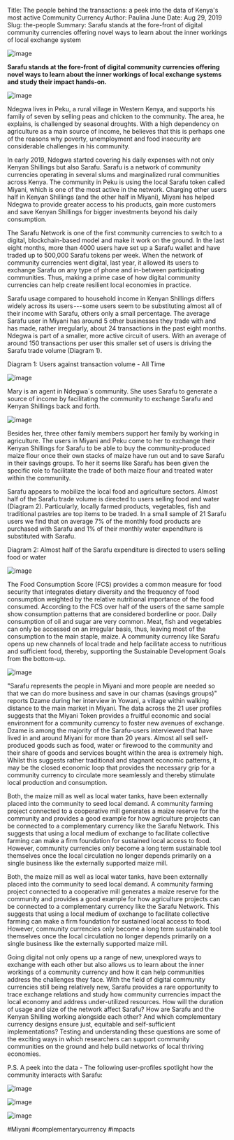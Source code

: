 Title: The people behind the transactions: a peek into the data of Kenya's most active Community Currency
Author: Paulina June
Date: Aug 29, 2019
Slug: the-people
Summary: Sarafu stands at the fore-front of digital community currencies offering novel ways to learn about the inner workings of local exchange system

![image](images/blog/the-people1.webp)

**Sarafu stands at the fore-front of digital community currencies
offering novel ways to learn about the inner workings of local exchange
systems and study their impact hands-on.**

![image](images/blog/the-people42.webp)

Ndegwa lives in Peku, a rural village in Western Kenya, and supports his
family of seven by selling peas and chicken to the community. The area,
he explains, is challenged by seasonal droughts. With a high dependency
on agriculture as a main source of income, he believes that this is
perhaps one of the reasons why poverty, unemployment and food insecurity
are considerable challenges in his community.

In early 2019, Ndegwa started covering his daily expenses with not only
Kenyan Shillings but also Sarafu. Sarafu is a network of community
currencies operating in several slums and marginalized rural communities
across Kenya. The community in Peku is using the local Sarafu token
called Miyani, which is one of the most active in the network. Charging
other users half in Kenyan Shillings (and the other half in Miyani),
Miyani has helped Ndegwa to provide greater access to his products, gain
more customers and save Kenyan Shillings for bigger investments beyond
his daily consumption.

The Sarafu Network is one of the first community currencies to switch to
a digital, blockchain-based model and make it work on the ground. In the
last eight months, more than 4000 users have set up a Sarafu wallet and
have traded up to 500,000 Sarafu tokens per week. When the network of
community currencies went digital, last year, it allowed its users to
exchange Sarafu on any type of phone and in-between participating
communities. Thus, making a prime case of how digital community
currencies can help create resilient local economies in practice.

Sarafu usage compared to household income in Kenyan Shillings differs
widely across its users --- some users seem to be substituting almost
all of their income with Sarafu, others only a small percentage. The
average Sarafu user in Miyani has around 5 other businesses they trade
with and has made, rather irregularly, about 24 transactions in the past
eight months. Ndegwa is part of a smaller, more active circuit of users.
With an average of around 150 transactions per user this smaller set of
users is driving the Sarafu trade volume (Diagram 1).

Diagram 1: Users against transaction volume - All Time

![image](images/blog/the-people77.webp)

Mary is an agent in Ndegwa´s community. She uses Sarafu to generate a
source of income by facilitating the community to exchange Sarafu and
Kenyan Shillings back and forth.

![image](images/blog/the-people97.webp)

Besides her, three other family members support her family by working in
agriculture. The users in Miyani and Peku come to her to exchange their
Kenyan Shillings for Sarafu to be able to buy the community-produced
maize flour once their own stacks of maize have run out and to save
Sarafu in their savings groups. To her it seems like Sarafu has been
given the specific role to facilitate the trade of both maize flour and
treated water within the community.

Sarafu appears to mobilize the local food and agriculture sectors.
Almost half of the Sarafu trade volume is directed to users selling food
and water (Diagram 2). Particularly, locally farmed products,
vegetables, fish and traditional pastries are top items to be traded. In
a small sample of 21 Sarafu users we find that on average 7% of the
monthly food products are purchased with Sarafu and 1% of their monthly
water expenditure is substituted with Sarafu.

Diagram 2: Almost half of the Sarafu expenditure is directed to users
selling food or water

![image](images/blog/the-people126.webp)

The Food Consumption Score (FCS) provides a common measure for food
security that integrates dietary diversity and the frequency of food
consumption weighted by the relative nutritional importance of the food
consumed. According to the FCS over half of the users of the same sample
show consumption patterns that are considered borderline or poor. Daily
consumption of oil and sugar are very common. Meat, fish and vegetables
can only be accessed on an irregular basis, thus, leaving most of the
consumption to the main staple, maize. A community currency like Sarafu
opens up new channels of local trade and help facilitate access to
nutritious and sufficient food, thereby, supporting the Sustainable
Development Goals from the bottom-up.

![image](images/blog/the-people146.webp)

"Sarafu represents the people in Miyani and more people are needed so
that we can do more business and save in our chamas (savings groups)"
reports Dzame during her interview in Yowani, a village within walking
distance to the main market in Miyani. The data across the 21 user
profiles suggests that the Miyani Token provides a fruitful economic and
social environment for a community currency to foster new avenues of
exchange. Dzame is among the majority of the Sarafu-users interviewed
that have lived in and around Miyani for more than 20 years. Almost all
sell self-produced goods such as food, water or firewood to the
community and their share of goods and services bought within the area
is extremely high. Whilst this suggests rather traditional and stagnant
economic patterns, it may be the closed economic loop that provides the
necessary grip for a community currency to circulate more seamlessly and
thereby stimulate local production and consumption.

Both, the maize mill as well as local water tanks, have been externally
placed into the community to seed local demand. A community farming
project connected to a cooperative mill generates a maize reserve for
the community and provides a good example for how agriculture projects
can be connected to a complementary currency like the Sarafu Network.
This suggests that using a local medium of exchange to facilitate
collective farming can make a firm foundation for sustained local access
to food. However, community currencies only become a long term
sustainable tool themselves once the local circulation no longer depends
primarily on a single business like the externally supported maize mill.

Both, the maize mill as well as local water tanks, have been externally
placed into the community to seed local demand. A community farming
project connected to a cooperative mill generates a maize reserve for
the community and provides a good example for how agriculture projects
can be connected to a complementary currency like the Sarafu Network.
This suggests that using a local medium of exchange to facilitate
collective farming can make a firm foundation for sustained local access
to food. However, community currencies only become a long term
sustainable tool themselves once the local circulation no longer depends
primarily on a single business like the externally supported maize mill.

Going digital not only opens up a range of new, unexplored ways to
exchange with each other but also allows us to learn about the inner
workings of a community currency and how it can help communities address
the challenges they face. With the field of digital community currencies
still being relatively new, Sarafu provides a rare opportunity to trace
exchange relations and study how community currencies impact the local
economy and address under-utilized resources. How will the duration of
usage and size of the network affect Sarafu? How are Sarafu and the
Kenyan Shilling working alongside each other? And which complementary
currency designs ensure just, equitable and self-sufficient
implementations? Testing and understanding these questions are some of
the exciting ways in which researchers can support community communities
on the ground and help build networks of local thriving economies.

P.S. A peek into the data - The following user-profiles spotlight how
the community interacts with Sarafu:

![image](images/blog/the-people190.webp)

![image](images/blog/the-people207.webp)

![image](images/blog/the-people224.webp)

#Miyani #complementarycurrency #impacts
